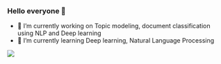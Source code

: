 ### Hello everyone 👋

- 🔭 I’m currently working on Topic modeling, document classification using NLP and Deep learning
- 🌱 I’m currently learning Deep learning, Natural Language Processing

<img src = "https://github-readme-stats.vercel.app/api?username=msna121&&show_icons=true&title_color=ffffff&icon_color=bb2acf&text_color=daf7dc&bg_color=000000">
<!-- 
- 👯 I’m looking to collaborate on ...
- 🤔 I’m looking for help with ...
- 💬 Ask me about ...
- 📫 How to reach me: ...
- 😄 Pronouns: ...
- ⚡ Fun fact: ...
-->
